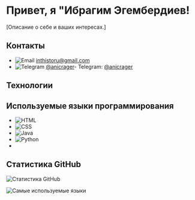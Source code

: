 # Привет, я "Ибрагим Эгембердиев!

[Описание о себе и ваших интересах.]

## Контакты

- ![Email](https://img.shields.io/badge/Email-D14836?style=for-the-badge&logo=gmail&logoColor=white) [inthistoru@gmail.com](mailto:inthistoru@gmail.com)
- ![Telegram](https://img.shields.io/badge/Telegram-2CA5E0?style=for-the-badge&logo=telegram&logoColor=white) [@anicrager](https://t.me/anicrager)- Telegram: [@anicrager](https://t.me/anicrager)

## Технологии
## Используемые языки программирования

- ![HTML](https://img.shields.io/badge/HTML-5E5E5E?style=for-the-badge&logo=html5)
- ![CSS](https://img.shields.io/badge/CSS-1572B6?style=for-the-badge&logo=css3)
- ![Java](https://img.shields.io/badge/Java-007396?style=for-the-badge&logo=java)
- ![Python](https://img.shields.io/badge/Python-3776AB?style=for-the-badge&logo=python)
- 
## Статистика GitHub

![Статистика GitHub](https://github-readme-stats.vercel.app/api?username=Egemberdiev-Ibragim&show_icons=true&count_private=true)

![Самые используемые языки](https://github-readme-stats.vercel.app/api/top-langs/?username=Egemberdiev-Ibragim&layout=compact)




